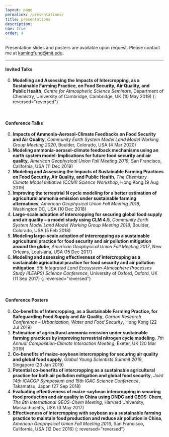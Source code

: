 ```yaml
---
layout: page
permalink: /presentations/
title: presentations
description:
nav: true
order: 4
---
```

Presentation slides and posters are available upon request. Please contact me at [kamingfung@mit.edu](mailto:kamingfung@mit.edu).

----

#### Invited Talks

0. **Modelling and Assessing the Impacts of Intercropping, as a Sustainable Farming Practice, on Food Security, Air Quality, and Public Health**, *Centre for Atmospheric Science Seminars*, Department of Chemistry, University of Cambridge, Cambridge, UK (10 May 2019)
{: reversed="reversed"}

<br/>

#### Conference Talks

0. **Impacts of Ammonia-Aerosol-Climate Feedbacks on Food Security and Air Quality**, *Community Earth System Model Land Model Working Group Meeting 2020*, Boulder, Colorado, USA (4 Mar 2020)
0. **Modeling ammonia-aerosol-climate feedback mechanisms using an earth system model: Implications for future food security and air quality,** *American Geophysical Union Fall Meeting 2019*, San Francisco, California, USA (11 Dec 2019)
0. **Modeling and Assessing the Impacts of Sustainable Farming Practices on Food Security, Air Quality, and Public Health**, *The Chemistry Climate Model Initiative (CCMI) Science Workshop*, Hong Kong (9 Aug 2019)
0. **Improving the terrestrial N cycle modeling for a better estimation of agricultural ammonia emission under sustainable farming alternatives**, *American Geophysical Union Fall Meeting 2018*, Washington DC, USA (10 Dec 2018)
0. **Large-scale adoption of intercropping for securing global food supply and air quality – a model study using CLM 4.5**, *Community Earth System Model Land Model Working Group Meeting 2018*, Boulder, Colorado, USA (5 Feb 2018)
0. **Modeling large-scale adoption of intercropping as a sustainable agricultural practice for food security and air pollution mitigation around the globe**, *American Geophysical Union Fall Meeting 2017*, New Orleans, Louisiana, USA (15 Dec 2017)
0. **Modeling and assessing effectiveness of intercropping as a sustainable agricultural practice for food security and air pollution mitigation**, *5th Integrated Land Ecosystem-Atmosphere Processes Study (iLEAPS) Science Conference*, University of Oxford, Oxford, UK (11 Sep 2017)
{: reversed="reversed"}

<br/>

#### Conference Posters


0. **Co-benefits of Intercropping, as a Sustainable Farming Practice, for Safeguarding Food Supply and Air Quality**,&nbsp;*Gordon Research Conference – Urbanization, Water and Food Security*,&nbsp;Hong Kong (22 Jul 2019)
0. **Estimation of agricultural ammonia emission under sustainable farming practices by improving terrestrial nitrogen cycle modeling**, *7th Annual Composition-Climate Interaction Meeting*, Exeter, UK (20 Mar 2019)
0. **Co-benefits of maize-soybean intercropping for securing air quality and global food supply**, *Global Young Scientists Summit 2019*, Singapore (23 Jan 2019)
0. **Potential co-benefits of intercropping as a sustainable agricultural practice for both air pollution mitigation and global food security**, *Joint 14th iCACGP Symposium and 15th IGAC Science Conference*, Takamatsu, Japan (27 Sep 2018)
0. **Evaluating effectiveness of maize-soybean intercropping in securing food production and air quality in China using DNDC and GEOS-Chem**, *The 8th International GEOS-Chem Meeting*, Harvard University, Massachusetts, USA (3 May 2017)
0. **Effectiveness of intercropping with soybean as a sustainable farming practice to maintain food production and reduce air pollution in China**, *American Geophysical Union Fall Meeting 2016*, San Francisco, California, USA (12 Dec 2016)
{: reversed="reversed"}